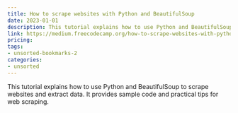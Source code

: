 ```yaml
---
title: How to scrape websites with Python and BeautifulSoup
date: 2023-01-01
description: This tutorial explains how to use Python and BeautifulSoup to scrape websites and extract data. It provides sample code and practical tips for web scraping.
link: https://medium.freecodecamp.org/how-to-scrape-websites-with-python-and-beautifulsoup-5946935d93fe
pricing: 
tags: 
- unsorted-bookmarks-2 
categories: 
- unsorted 
---
```


This tutorial explains how to use Python and BeautifulSoup to scrape websites and extract data. It provides sample code and practical tips for web scraping.